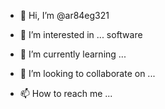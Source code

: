 - 👋 Hi, I’m @ar84eg321
- 👀 I’m interested in ... software

- 🌱 I’m currently learning ...
- 💞️ I’m looking to collaborate on ...
- 📫 How to reach me ...

<!---
ar84eg321/ar84eg321 is a ✨ special ✨ repository because its `README.md` (this file) appears on your GitHub profile.
You can click the Preview link to take a look at your changes.
--->
